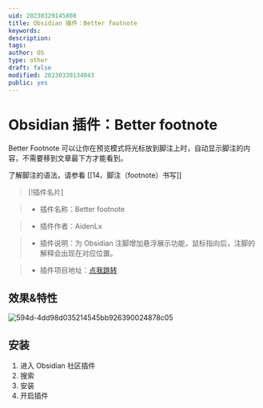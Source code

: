 ```yaml
---
uid: 20230329145808
title: Obsidian 插件：Better footnote
keywords: 
description: 
tags: 
author: OS
type: other
draft: false
modified: 20230330134043
public: yes
---
```


# Obsidian 插件：Better footnote

Better Footnote 可以让你在预览模式将光标放到脚注上时，自动显示脚注的内容，不需要移到文章最下方才能看到。

了解脚注的语法，请参看 [[14、脚注（footnote）书写]]

> [!插件名片]

> - 插件名称：Better footnote

> - 插件作者：AidenLx

> - 插件说明：为 Obsidian 注脚增加悬浮展示功能，鼠标指向后，注脚的解释会出现在对应位置。

> - 插件项目地址：[点我跳转](https://github.com/aidenlx/better-fn)

## 效果&特性

![594d-4dd98d035214545bb926390024878c05](https://s1.vika.cn/space/2023/03/15/42a9527f806b49f794d5a45e91f41899)

## 安装

1. 进入 Obsidian 社区插件
2. 搜索
3. 安装
4. 开启插件

